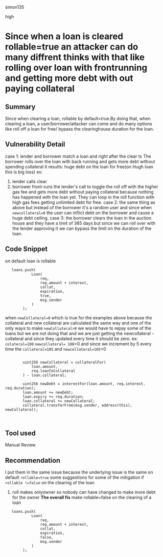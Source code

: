 simon135

high

# Since when a loan is cleared rollable=true an attacker can do many diffrent thinks with that like rolling over loan with frontrunning and getting more debt with out paying collateral

## Summary
Since when clearing a  loan, rollable by default=true.By doing that, when clearing a loan, a user/borrower/attacker can come and do many options like roll off a loan for free/ bypass the clearinghouse duration for the loan.
## Vulnerability Detail
case 1:
lender and borrower match a loan and right after the clear tx The borrower rolls over the loan  with back running and gets more debt without spending collateral
it results: huge debt  on the loan for free(on Hugh loan this is big loss)
ex:
1. lender calls clear
2. borrower front-runs the lender's call to toggle the roll off with the higher gas fee and gets more debt without paying collateral because nothing has happened with the loan yet. They can loop in the roll function with high gas fees getting unlimited debt for free.
case 2:
the same thing as above but instead of the borrower it's a random user and since when `newcollateral=0`  the user can inflict debt on the borrower and cause a huge debt ceiling.
case 3:
the borrower clears the loan in the auction house and they have a limit of 365 days but since we can roll over with the lender approving it we can bypass the limit on the duration of the loan.
## Code Snippet
on default loan is rollable
```solc
   loans.push(
            Loan(
                req,
                req.amount + interest,
                collat,
                expiration,
                true,
                msg.sender
            )
        );
```
when `newCollateral=0` which is true for the examples above because the collateral and new collateral are calculated the same way and one of the only ways to make `newCollateral>0` we would have to repay some of the loans but we are not doing that and we are just getting the newcollateral - collateral and since they updated every time it should be zero.
ex:
`colateral=100`
`newcollateral= 100`=0
and since we increment by 5 every time the 
`collateral=105`
and `newcollateral=105`=0 
```solidity

        uint256 newCollateral = collateralFor(
            loan.amount,
            req.loanToCollateral
        ) - loan.collateral;
       
        uint256 newDebt = interestFor(loan.amount, req.interest, req.duration);
        loan.amount += newDebt;
        loan.expiry += req.duration;
        loan.collateral += newCollateral;
        collateral.transferFrom(msg.sender, address(this), newCollateral);



```
## Tool used

Manual Review

## Recommendation
I put them in the same issue because the underlying issue is the same on default `rollable=true` 
some suggestions for some of the mitigation if `rollable !=false` on the clearing of the loan
1. roll makes onlyowner so nobody can have changed to make more debt for the owner 
**The overall fix** 
make rollable=false on the clearing of a loan
```solidity
   loans.push(
            Loan(
                req,
                req.amount + interest,
                collat,
                expiration,
                false,
                msg.sender
            )
        );

```